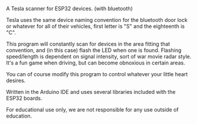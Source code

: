 A Tesla scanner for ESP32 devices. (with bluetooth) 

Tesla uses the same device naming convention for the bluetooth door lock or whatever for all of their vehicles, 
first letter is "S" and the eighteenth is "C".

This program will constantly scan for devices in the area fitting that convention, and (in this case) flash the 
LED when one is found. Flashing speed/length is dependent on signal intensity, sort of war movie radar style.
It's a fun game when driving, but can become obnoxious in certain areas.

You can of course modify this program to control whatever your little heart desires. 

Written in the Arduino IDE and uses several libraries included with the ESP32 boards.

For educational use only, we are not responsible for any use outside of education.
